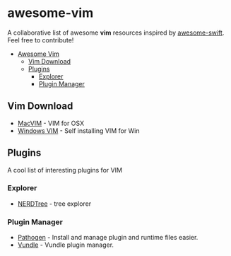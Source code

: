 awesome-vim
===========

A collaborative list of awesome **vim** resources inspired by [awesome-swift](https://github.com/matteocrippa/awesome-swift). Feel free to contribute!


- [Awesome Vim](#awesome-vim)
  - [Vim Download](#vim-download)
  - [Plugins](#plugins)    
    - [Explorer](#explorer)
    - [Plugin Manager](#plugin-manager)  


## Vim Download

* [MacVIM](https://github.com/b4winckler/macvim) - VIM for OSX
* [Windows VIM](http://ftp.vim.org/pub/vim/pc/gvim74.exe) - Self installing VIM for Win

## Plugins
A cool list of interesting plugins for VIM

### Explorer
* [NERDTree](https://github.com/scrooloose/nerdtree) - tree explorer


### Plugin Manager
* [Pathogen](https://github.com/tpope/vim-pathogen) - Install and manage plugin and runtime files easier.
* [Vundle](https://github.com/gmarik/Vundle.vim) - Vundle plugin manager.
